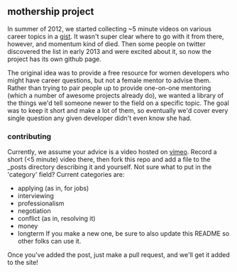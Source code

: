 ## mothership project ##

In summer of 2012, we started collecting ~5 minute videos on various career topics in a [gist](https://gist.github.com/garann/3353532). It wasn't super clear where to go with it from there, however, and momentum kind of died. Then some people on twitter discovered the list in early 2013 and were excited about it, so now the project has its own github page.

The original idea was to provide a free resource for women developers who might have career questions, but not a female mentor to advise them. Rather than trying to pair people up to provide one-on-one mentoring (which a number of awesome projects already do), we wanted a library of the things we'd tell someone newer to the field on a specific topic. The goal was to keep it short and make a lot of them, so eventually we'd cover every single question any given developer didn't even know she had.

### contributing ###

Currently, we assume your advice is a video hosted on [vimeo](http://vimeo.com/). Record a short (<5 minute) video there, then fork this repo and add a file to the _posts directory describing it and yourself. Not sure what to put in the 'category' field? Current categories are:
- applying (as in, for jobs)
- interviewing
- professionalism
- negotiation
- conflict (as in, resolving it)
- money
- longterm
If you make a new one, be sure to also update this README so other folks can use it.

Once you've added the post, just make a pull request, and we'll get it added to the site!